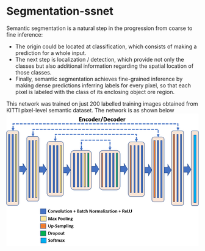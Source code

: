 # Segmentation-ssnet

Semantic segmentation is a natural step in the progression from coarse to fine inference:
- The origin could be located at classification, which consists of making a prediction for a whole input.
- The next step is localization / detection, which provide not only the classes but also additional information regarding the spatial location of those classes.
- Finally, semantic segmentation achieves fine-grained inference by making dense predictions inferring labels for every pixel, so that each pixel is labeled with the class of its enclosing object ore region.

This network was trained on just 200 labelled training images obtained from KITTI pixel-level semantic dataset. 
The network is as shown below
![Image description](SSNet.png)

